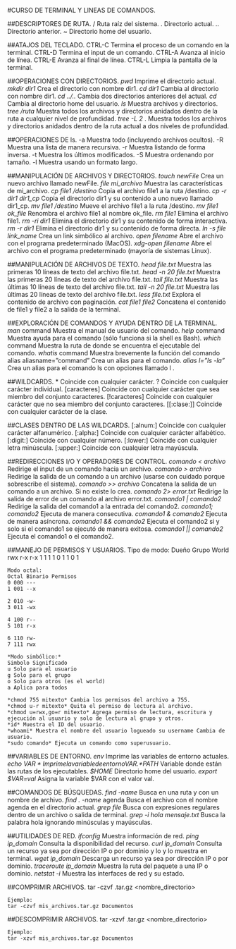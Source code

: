 #CURSO DE TERMINAL Y LINEAS DE COMANDOS.


##DESCRIPTORES DE RUTA.
    / Ruta raíz del sistema.
    . Directorio actual.
    .. Directorio anterior.
    ~ Directorio home del usuario.

##ATAJOS DEL TECLADO.
    CTRL-C Termina el proceso de un comando en la terminal.
    CTRL-D Termina el input de un comando.
    CTRL-A Avanza al inicio de línea.
    CTRL-E Avanza al final de línea.
    CTRL-L Limpia la pantalla de la terminal.

##OPERACIONES CON DIRECTORIOS.
    *pwd* Imprime el directorio actual.
    *mkdir dir1* Crea el directorio con nombre dir1.
    *cd dir1* Cambia al directorio con nombre dir1.
    *cd ../..* Cambia dos directorios anteriores del actual.
    *cd* Cambia al directorio home del usuario.
    *ls* Muestra archivos y directorios.
    *tree /ruta* Muestra todos los archivos y directorios anidados dentro de la ruta a cualquier
    nivel de profundidad.
    *tree -L 2* . Muestra todos los archivos y directorios anidados dentro de la ruta actual a dos niveles
    de profundidad.

##OPERACIONES DE ls.
    -a Muestra todo (incluyendo archivos ocultos).
    -R Muestra una lista de manera recursiva.
    -r Muestra listando de forma inversa.
    -t Muestra los últimos modificados.
    -S Muestra ordenando por tamaño.
    -l Muestra usando un formato largo.

##MANIPULACIÓN DE ARCHIVOS Y DIRECTORIOS.
    *touch newFile* Crea un nuevo archivo llamado newFile.
    *file mi_archivo* Muestra las características de mi_archivo.
    *cp file1 /destino* Copia el archivo file1 a la ruta /destino.
    *cp -r dir1 dir1_cp* Copia el directorio dir1 y su contenido a uno nuevo llamado dir1_cp.
    *mv file1 /destino* Mueve el archivo file1 a la ruta /destino.
    *mv file1 ok_file* Renombra el archivo file1 al nombre ok_file.
    *rm file1* Elimina el archivo file1.
    *rm -ri dir1* Elimina el directorio dir1 y su contenido de forma interactiva.
    *rm -r dir1* Elimina el directorio dir1 y su contenido de forma directa.
    *ln -s file link_name* Crea un link simbólico al archivo.
    *open filename* Abre el archivo con el programa predeterminado (MacOS).
    *xdg-open filename* Abre el archivo con el programa predeterminado (mayoría de sistemas Linux).

##MANIPULACIÓN DE ARCHIVOS DE TEXTO.
    *head file.txt* Muestra las primeras 10 líneas de texto del archivo file.txt.
    *head -n 20 file.txt* Muestra las primeras 20 líneas de texto del archivo file.txt.
    *tail file.txt* Muestra las últimas 10 líneas de texto del archivo file.txt.
    *tail -n 20 file.txt* Muestra las últimas 20 líneas de texto del archivo file.txt.
    *less file.txt* Explora el contenido de archivo con paginación.
    *cat file1 file2* Concatena el contenido de file1 y file2 a la salida de la terminal.

##EXPLORACIÓN DE COMANDOS Y AYUDA DENTRO DE LA TERMINAL.
    *man* command Muestra el manual de usuario del comando.
    *help* command Muestra ayuda para el comando (sólo funciona si la shell es Bash).
    *which* command Muestra la ruta de donde se encuentra el ejecutable del comando.
    *whatis* command Muestra brevemente la función del comando alias aliasname=”command” Crea un alias para el comando.
    *alias l=”ls -la”* Crea un alias para el comando ls con opciones llamado l .

##WILDCARDS.
    * Coincide con cualquier carácter.
    ? Coincide con cualquier carácter individual.
    [caracteres] Coincide con cualquier carácter que sea miembro del conjunto caracteres.
    [!caracteres] Coincide con cualquier carácter que no sea miembro del conjunto caracteres.
    [[:clase:]] Coincide con cualquier carácter de la clase.

##CLASES DENTRO DE LAS WILDCARDS.
    [:alnum:] Coincide con cualquier carácter alfanumérico.
    [:alpha:] Coincide con cualquier carácter alfabético.
    [:digit:] Coincide con cualquier número.
    [:lower:] Coincide con cualquier letra minúscula.
    [:upper:] Coincide con cualquier letra mayúscula.

##REDIRECCIONES I/O Y OPERADORES DE CONTROL.
    *comando < archivo* Redirige el input de un comando hacia un archivo.
    *comando > archivo* Redirige la salida de un comando a un archivo (usarse con cuidado porque sobrescribe el sistema).
    *comando >> archivo* Concatena la salida de un comando a un archivo. Si no existe lo crea.
    *comando 2> error.txt* Redirige la salida de error de un comando al archivo error.txt.
    *comando1 | comando2* Redirige la salida del comando1 a la entrada del comando2.
    *comando1; comando2* Ejecuta de manera consecutiva.
    *comando1 & comando2* Ejecuta de manera asíncrona.
    *comando1 && comando2* Ejecuta el comando2 si y solo si el comando1 se ejecutó de manera exitosa.
    *comando1 || comando2* Ejecuta el comando1 o el comando2.

##MANEJO DE PERMISOS Y USUARIOS.
    Tipo de modo:
    Dueño Grupo World
    rwx   r-x   r-x
    1 1 1 1 0 1 1 0 1

    Modo octal:
    Octal Binario Permisos
    0 000 ---
    1 001 --x

    2 010 -w-
    3 011 -wx

    4 100 r--
    5 101 r-x

    6 110 rw-
    7 111 rwx

    *Modo simbólico:*
    Simbolo Significado
    u Solo para el usuario
    g Solo para el grupo
    o Solo para otros (es el world)
    a Aplica para todos

    *chmod 755 mitexto* Cambia los permisos del archivo a 755.
    *chmod u-r mitexto* Quita el permiso de lectura al archivo.
    *chmod u=rwx,go=r mitexto* Agrega permiso de lectura, escritura y ejecución al usuario y solo de lectura al grupo y otros.
    *id* Muestra el ID del usuario.
    *whoami* Muestra el nombre del usuario logueado su username Cambia de usuario.
    *sudo comando* Ejecuta un comando como superusuario.

##VARIABLES DE ENTORNO.
    *env* Imprime las variables de entorno actuales.
    *echo $VAR* Imprime la variable de entorno VAR.
    *$PATH* Variable donde están las rutas de los ejecutables.
    *$HOME* Directorio home del usuario.
    *export $VAR=val* Asigna la variable $VAR con el valor val.

##COMANDOS DE BÚSQUEDAS.
    *find <ruta> -name <nombre>* Busca en una ruta y con un nombre de archivo.
    *find . -name* agenda Busca el archivo con el nombre agenda en el directorio actual.
    *grep <regex> file* Busca con expresiones regulares dentro de un archivo o salida de terminal.
    *grep -i hola mensaje.txt* Busca la palabra hola ignorando minúsculas y mayúsculas.

##UTILIDADES DE RED.
    *ifconfig* Muestra información de red.
    *ping ip_domain* Consulta la disponibilidad del recurso.
    *curl ip_domain* Consulta un recurso ya sea por dirección IP o por dominio y lo y lo muestra en terminal.
    *wget ip_domain* Descarga un recurso ya sea por dirección IP o por dominio.
    *traceroute ip_domain* Muestra la ruta del paquete a una IP o dominio.
    *netstat -i* Muestra las interfaces de red y su estado.

##COMPRIMIR ARCHIVOS.
    tar -czvf <nombre>.tar.gz <nombre_directorio>

    Ejemplo:
    tar -czvf mis_archivos.tar.gz Documentos

##DESCOMPRIMIR ARCHIVOS.
    tar -xzvf <nombre>.tar.gz <nombre_directorio>

    Ejemplo:
    tar -xzvf mis_archivos.tar.gz Documentos



